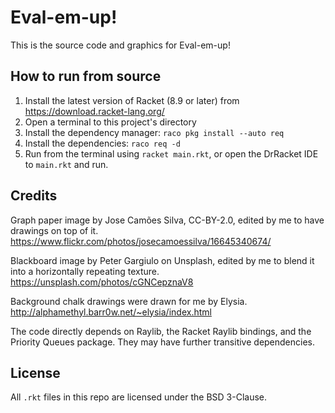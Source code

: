 # Eval-em-up!

This is the source code and graphics for Eval-em-up!

## How to run from source

1. Install the latest version of Racket (8.9 or later) from https://download.racket-lang.org/
2. Open a terminal to this project's directory
3. Install the dependency manager: `raco pkg install --auto req`
4. Install the dependencies: `raco req -d`
5. Run from the terminal using `racket main.rkt`, or open the DrRacket IDE to `main.rkt` and run.

## Credits

Graph paper image by Jose Camões Silva, CC-BY-2.0, edited by me to have drawings on top of it. https://www.flickr.com/photos/josecamoessilva/16645340674/

Black​​board image by Peter Gargiulo​ on Unsplash, edited by me to blend it into a horizontally repeating texture. https://unsplash.com/photos/cGNCepznaV8​

Background chalk drawings were drawn for me by Elysia. http://alphamethyl.barr0w.net/~elysia/index.html​

The code directly depends on Raylib​, the Racket Raylib bindings​, and the Priority Queues​ package. They may have further transitive dependencies.

## License

All `.rkt` files in this repo are licensed under the BSD 3-Clause.

